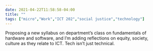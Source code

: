 ```yaml
---
date: 2021-04-22T11:58:58-04:00
title: ""
tags: ["micro","Work","ICT 202","social justice","technology"]
---
```

Proposing a new syllabus on department’s class on fundamentals of hardware and software, and I’m adding reflections on equity, society, culture as they relate to ICT. Tech isn’t just technical.
